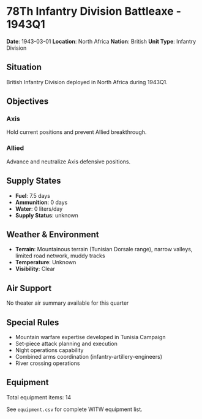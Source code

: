 # 78Th Infantry Division Battleaxe - 1943Q1

**Date**: 1943-03-01
**Location**: North Africa
**Nation**: British
**Unit Type**: Infantry Division

## Situation

British Infantry Division deployed in North Africa during 1943Q1.

## Objectives

### Axis
Hold current positions and prevent Allied breakthrough.

### Allied
Advance and neutralize Axis defensive positions.

## Supply States

- **Fuel**: 7.5 days
- **Ammunition**: 0 days
- **Water**: 0 liters/day
- **Supply Status**: unknown

## Weather & Environment

- **Terrain**: Mountainous terrain (Tunisian Dorsale range), narrow valleys, limited road network, muddy tracks
- **Temperature**: Unknown
- **Visibility**: Clear

## Air Support

No theater air summary available for this quarter

## Special Rules

- Mountain warfare expertise developed in Tunisia Campaign
- Set-piece attack planning and execution
- Night operations capability
- Combined arms coordination (infantry-artillery-engineers)
- River crossing operations

## Equipment

Total equipment items: 14

See `equipment.csv` for complete WITW equipment list.
